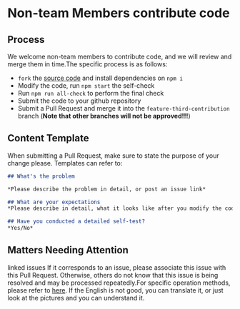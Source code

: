 # Non-team Members contribute code

## Process

We welcome non-team members to contribute code, and we will review and merge them in time.The specific process is as follows:

- `fork` the [source code](https://github.com/wangeditor-team/wangEditor) and install dependencies on `npm i`
- Modify the code, run `npm start` the self-check
- Run `npm run all-check` to perform the final check
- Submit the code to your github repository
- Submit a Pull Request and merge it into the `feature-third-contribution` branch (**Note that other branches will not be approved!!!**)

## Content Template

When submitting a Pull Request, make sure to state the purpose of your change please. Templates can refer to:

```md
## What's the problem

*Please describe the problem in detail, or post an issue link*

## What are your expectations
*Please describe in detail, what it looks like after you modify the code*

## Have you conducted a detailed self-test?
*Yes/No*

```

## Matters Needing Attention

linked issues
If it corresponds to an issue, please associate this issue with this Pull Request. Otherwise, others do not know that this issue is being resolved and may be processed repeatedly.For specific operation methods, please refer to [here](https://docs.github.com/en/github/managing-your-work-on-github/linking-a-pull-request-to-an-issue#manually-linking-a-pull-request-to-an-issue). If the English is not good, you can translate it, or just look at the pictures and you can understand it.